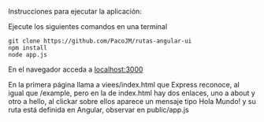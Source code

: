 Instrucciones para ejecutar la aplicación:

Ejecute los siguientes comandos en una terminal

`git clone https://github.com/PacoJM/rutas-angular-ui`   
`npm install`  
`node app.js`


En el navegador acceda a [localhost:3000](localhost:3000)

En la primera página llama a viees/index.html que Express reconoce, al igual que /example, pero en la de index.html hay dos enlaces, uno a about y otro a hello, al clickar sobre ellos aparece un mensaje tipo Hola Mundo! y su ruta está definida en Angular, observar en public/app.js
